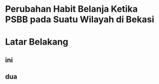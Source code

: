 Perubahan Habit Belanja Ketika PSBB pada Suatu Wilayah di Bekasi
================

# Latar Belakang

## ini

## dua
